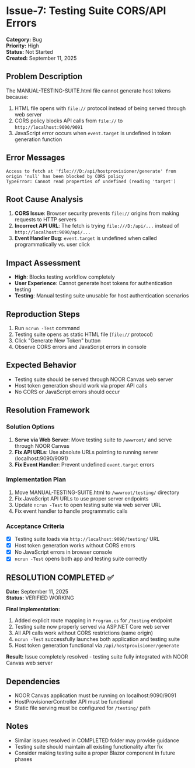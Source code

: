 # Issue-7: Testing Suite CORS/API Errors

**Category:** Bug  
**Priority:** High  
**Status:** Not Started  
**Created:** September 11, 2025

## **Problem Description**

The MANUAL-TESTING-SUITE.html file cannot generate host tokens because:

1. HTML file opens with `file://` protocol instead of being served through web server
2. CORS policy blocks API calls from `file://` to `http://localhost:9090/9091`
3. JavaScript error occurs when `event.target` is undefined in token generation function

## **Error Messages**

```
Access to fetch at 'file:///D:/api/hostprovisioner/generate' from origin 'null' has been blocked by CORS policy
TypeError: Cannot read properties of undefined (reading 'target')
```

## **Root Cause Analysis**

1. **CORS Issue**: Browser security prevents `file://` origins from making requests to HTTP servers
2. **Incorrect API URL**: The fetch is trying `file:///D:/api/...` instead of `http://localhost:9090/api/...`
3. **Event Handler Bug**: `event.target` is undefined when called programmatically vs. user click

## **Impact Assessment**

- **High**: Blocks testing workflow completely
- **User Experience**: Cannot generate host tokens for authentication testing
- **Testing**: Manual testing suite unusable for host authentication scenarios

## **Reproduction Steps**

1. Run `ncrun -Test` command
2. Testing suite opens as static HTML file (`file://` protocol)
3. Click "Generate New Token" button
4. Observe CORS errors and JavaScript errors in console

## **Expected Behavior**

- Testing suite should be served through NOOR Canvas web server
- Host token generation should work via proper API calls
- No CORS or JavaScript errors should occur

## **Resolution Framework**

### **Solution Options**

1. **Serve via Web Server**: Move testing suite to `/wwwroot/` and serve through NOOR Canvas
2. **Fix API URLs**: Use absolute URLs pointing to running server (localhost:9090/9091)
3. **Fix Event Handler**: Prevent undefined `event.target` errors

### **Implementation Plan**

1. Move MANUAL-TESTING-SUITE.html to `/wwwroot/testing/` directory
2. Fix JavaScript API URLs to use proper server endpoints
3. Update `ncrun -Test` to open testing suite via web server URL
4. Fix event handler to handle programmatic calls

### **Acceptance Criteria**

- [x] Testing suite loads via `http://localhost:9090/testing/` URL
- [x] Host token generation works without CORS errors
- [x] No JavaScript errors in browser console
- [x] `ncrun -Test` opens both app and testing suite correctly

## **RESOLUTION COMPLETED ✅**

**Date:** September 11, 2025  
**Status:** VERIFIED WORKING

**Final Implementation:**

1. Added explicit route mapping in `Program.cs` for `/testing` endpoint
2. Testing suite now properly served via ASP.NET Core web server
3. All API calls work without CORS restrictions (same origin)
4. `ncrun -Test` successfully launches both application and testing suite
5. Host token generation functional via `/api/hostprovisioner/generate`

**Result:** Issue completely resolved - testing suite fully integrated with NOOR Canvas web server

## **Dependencies**

- NOOR Canvas application must be running on localhost:9090/9091
- HostProvisionerController API must be functional
- Static file serving must be configured for `/testing/` path

## **Notes**

- Similar issues resolved in COMPLETED folder may provide guidance
- Testing suite should maintain all existing functionality after fix
- Consider making testing suite a proper Blazor component in future phases
